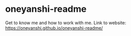 # oneyanshi-readme
Get to know me and how to work with me. 
Link to website: https://oneyanshi.github.io/oneyanshi-readme/
